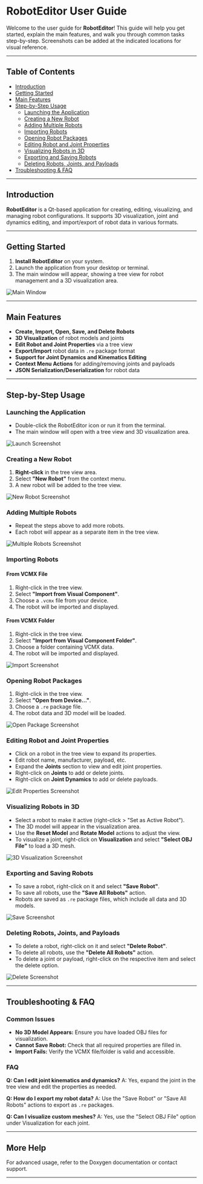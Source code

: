 # RobotEditor User Guide

Welcome to the user guide for **RobotEditor**! This guide will help you get started, explain the main features, and walk you through common tasks step-by-step. Screenshots can be added at the indicated locations for visual reference.

---

## Table of Contents

- [Introduction](#introduction)
- [Getting Started](#getting-started)
- [Main Features](#main-features)
- [Step-by-Step Usage](#step-by-step-usage)
    - [Launching the Application](#launching-the-application)
    - [Creating a New Robot](#creating-a-new-robot)
    - [Adding Multiple Robots](#adding-multiple-robots)
    - [Importing Robots](#importing-robots)
    - [Opening Robot Packages](#opening-robot-packages)
    - [Editing Robot and Joint Properties](#editing-robot-and-joint-properties)
    - [Visualizing Robots in 3D](#visualizing-robots-in-3d)
    - [Exporting and Saving Robots](#exporting-and-saving-robots)
    - [Deleting Robots, Joints, and Payloads](#deleting-robots-joints-and-payloads)
- [Troubleshooting & FAQ](#troubleshooting--faq)

---

## Introduction

**RobotEditor** is a Qt-based application for creating, editing, visualizing, and managing robot configurations. It supports 3D visualization, joint and dynamics editing, and import/export of robot data in various formats.

---

## Getting Started

1. **Install RobotEditor** on your system.
2. Launch the application from your desktop or terminal.
3. The main window will appear, showing a tree view for robot management and a 3D visualization area.

![Main Window](path/to/main_window.png)

---

## Main Features

- **Create, Import, Open, Save, and Delete Robots**
- **3D Visualization** of robot models and joints
- **Edit Robot and Joint Properties** via a tree view
- **Export/Import** robot data in `.re` package format
- **Support for Joint Dynamics and Kinematics Editing**
- **Context Menu Actions** for adding/removing joints and payloads
- **JSON Serialization/Deserialization** for robot data

---

## Step-by-Step Usage

### Launching the Application

- Double-click the RobotEditor icon or run it from the terminal.
- The main window will open with a tree view and 3D visualization area.

![Launch Screenshot](path/to/launch.png)

### Creating a New Robot

1. **Right-click** in the tree view area.
2. Select **"New Robot"** from the context menu.
3. A new robot will be added to the tree view.

![New Robot Screenshot](path/to/new_robot.png)

### Adding Multiple Robots

- Repeat the steps above to add more robots.
- Each robot will appear as a separate item in the tree view.

![Multiple Robots Screenshot](path/to/multiple_robots.png)

### Importing Robots

#### From VCMX File
1. Right-click in the tree view.
2. Select **"Import from Visual Component"**.
3. Choose a `.vcmx` file from your device.
4. The robot will be imported and displayed.

#### From VCMX Folder
1. Right-click in the tree view.
2. Select **"Import from Visual Component Folder"**.
3. Choose a folder containing VCMX data.
4. The robot will be imported and displayed.

![Import Screenshot](path/to/import.png)

### Opening Robot Packages

1. Right-click in the tree view.
2. Select **"Open from Device..."**.
3. Choose a `.re` package file.
4. The robot data and 3D model will be loaded.

![Open Package Screenshot](path/to/open_package.png)

### Editing Robot and Joint Properties

- Click on a robot in the tree view to expand its properties.
- Edit robot name, manufacturer, payload, etc.
- Expand the **Joints** section to view and edit joint properties.
- Right-click on **Joints** to add or delete joints.
- Right-click on **Joint Dynamics** to add or delete payloads.

![Edit Properties Screenshot](path/to/edit_properties.png)

### Visualizing Robots in 3D

- Select a robot to make it active (right-click > "Set as Active Robot").
- The 3D model will appear in the visualization area.
- Use the **Reset Model** and **Rotate Model** actions to adjust the view.
- To visualize a joint, right-click on **Visualization** and select **"Select OBJ File"** to load a 3D mesh.

![3D Visualization Screenshot](path/to/3d_visualization.png)

### Exporting and Saving Robots

- To save a robot, right-click on it and select **"Save Robot"**.
- To save all robots, use the **"Save All Robots"** action.
- Robots are saved as `.re` package files, which include all data and 3D models.

![Save Screenshot](path/to/save.png)

### Deleting Robots, Joints, and Payloads

- To delete a robot, right-click on it and select **"Delete Robot"**.
- To delete all robots, use the **"Delete All Robots"** action.
- To delete a joint or payload, right-click on the respective item and select the delete option.

![Delete Screenshot](path/to/delete.png)

---

## Troubleshooting & FAQ

### Common Issues

- **No 3D Model Appears:** Ensure you have loaded OBJ files for visualization.
- **Cannot Save Robot:** Check that all required properties are filled in.
- **Import Fails:** Verify the VCMX file/folder is valid and accessible.

### FAQ

**Q: Can I edit joint kinematics and dynamics?**
A: Yes, expand the joint in the tree view and edit the properties as needed.

**Q: How do I export my robot data?**
A: Use the "Save Robot" or "Save All Robots" actions to export as `.re` packages.

**Q: Can I visualize custom meshes?**
A: Yes, use the "Select OBJ File" option under Visualization for each joint.

---

## More Help

For advanced usage, refer to the Doxygen documentation or contact support.

---

